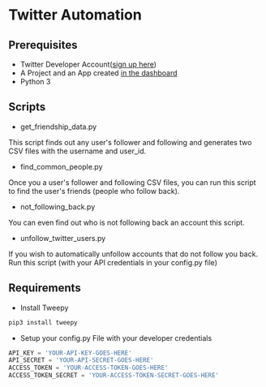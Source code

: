 # Twitter Automation

## Prerequisites


* Twitter Developer Account([sign up here](https://developer.twitter.com/en))
* A Project and an App created [in the dashboard](https://developer.twitter.com/en/portal/dashboard)
* Python 3

## Scripts

* get_friendship_data.py

This script finds out any user's follower and following and generates two CSV files with the username and user_id.

* find_common_people.py

Once you a user's follower and following CSV files, you can run this script to find the user's friends (people who follow back).

* not_following_back.py

You can even find out who is not following back an account this script.

* unfollow_twitter_users.py

If you wish to automatically unfollow accounts that do not follow you back. Run this script (with your API credentials in your config.py file)

## Requirements

* Install Tweepy

```bash
pip3 install tweepy
```

* Setup your config.py File with your developer credentials

```python
API_KEY = 'YOUR-API-KEY-GOES-HERE'
API_SECRET = 'YOUR-API-SECRET-GOES-HERE'
ACCESS_TOKEN = 'YOUR-ACCESS-TOKEN-GOES-HERE'
ACCESS_TOKEN_SECRET = 'YOUR-ACCESS-TOKEN-SECRET-GOES-HERE'
```
